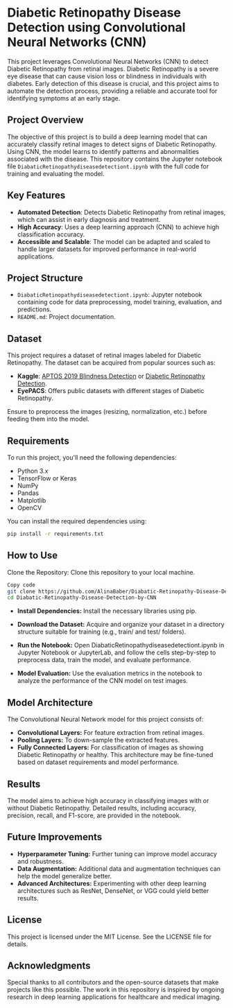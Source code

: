 # Diabetic Retinopathy Disease Detection using Convolutional Neural Networks (CNN)

This project leverages Convolutional Neural Networks (CNN) to detect Diabetic Retinopathy from retinal images. Diabetic Retinopathy is a severe eye disease that can cause vision loss or blindness in individuals with diabetes. Early detection of this disease is crucial, and this project aims to automate the detection process, providing a reliable and accurate tool for identifying symptoms at an early stage.

## Project Overview

The objective of this project is to build a deep learning model that can accurately classify retinal images to detect signs of Diabetic Retinopathy. Using CNN, the model learns to identify patterns and abnormalities associated with the disease. This repository contains the Jupyter notebook file `DiabaticRetinopathydiseasedetectiont.ipynb` with the full code for training and evaluating the model.

## Key Features

- **Automated Detection**: Detects Diabetic Retinopathy from retinal images, which can assist in early diagnosis and treatment.
- **High Accuracy**: Uses a deep learning approach (CNN) to achieve high classification accuracy.
- **Accessible and Scalable**: The model can be adapted and scaled to handle larger datasets for improved performance in real-world applications.

## Project Structure

- `DiabaticRetinopathydiseasedetectiont.ipynb`: Jupyter notebook containing code for data preprocessing, model training, evaluation, and predictions.
- `README.md`: Project documentation.

## Dataset

This project requires a dataset of retinal images labeled for Diabetic Retinopathy. The dataset can be acquired from popular sources such as:
- **Kaggle**: [APTOS 2019 Blindness Detection](https://www.kaggle.com/c/aptos2019-blindness-detection) or [Diabetic Retinopathy Detection](https://www.kaggle.com/c/diabetic-retinopathy-detection).
- **EyePACS**: Offers public datasets with different stages of Diabetic Retinopathy.

Ensure to preprocess the images (resizing, normalization, etc.) before feeding them into the model.

## Requirements

To run this project, you'll need the following dependencies:

- Python 3.x
- TensorFlow or Keras
- NumPy
- Pandas
- Matplotlib
- OpenCV

You can install the required dependencies using:

```bash
pip install -r requirements.txt
```

## How to Use
Clone the Repository: Clone this repository to your local machine.

```bash
Copy code
git clone https://github.com/AlinaBaber/Diabatic-Retinopathy-Disease-Detection-by-CNN.git
cd Diabatic-Retinopathy-Disease-Detection-by-CNN
```
- **Install Dependencies:** Install the necessary libraries using pip.

- **Download the Dataset:** Acquire and organize your dataset in a directory structure suitable for training (e.g., train/ and test/ folders).

- **Run the Notebook:** Open DiabaticRetinopathydiseasedetectiont.ipynb in Jupyter Notebook or JupyterLab, and follow the cells step-by-step to preprocess data, train the model, and evaluate performance.

- **Model Evaluation:** Use the evaluation metrics in the notebook to analyze the performance of the CNN model on test images.

## Model Architecture
The Convolutional Neural Network model for this project consists of:

- **Convolutional Layers:** For feature extraction from retinal images.
- **Pooling Layers:** To down-sample the extracted features.
- **Fully Connected Layers:** For classification of images as showing Diabetic Retinopathy or healthy.
This architecture may be fine-tuned based on dataset requirements and model performance.

## Results
The model aims to achieve high accuracy in classifying images with or without Diabetic Retinopathy. Detailed results, including accuracy, precision, recall, and F1-score, are provided in the notebook.

## Future Improvements
- **Hyperparameter Tuning:** Further tuning can improve model accuracy and robustness.
- **Data Augmentation:** Additional data and augmentation techniques can help the model generalize better.
- **Advanced Architectures:** Experimenting with other deep learning architectures such as ResNet, DenseNet, or VGG could yield better results.
## License
This project is licensed under the MIT License. See the LICENSE file for details.

## Acknowledgments
Special thanks to all contributors and the open-source datasets that make projects like this possible. The work in this repository is inspired by ongoing research in deep learning applications for healthcare and medical imaging.
